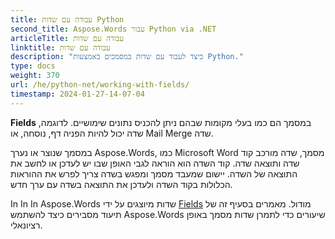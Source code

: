 ```yaml
---
title: עבודה עם שדות Python
second_title: Aspose.Words עבור Python via .NET
articleTitle: עבודה עם שדות
linktitle: עבודה עם שדות
description: "כיצד לעבוד עם שדות במסמכים באמצעות Python."
type: docs
weight: 370
url: /he/python-net/working-with-fields/
timestamp: 2024-01-27-14-07-04
---
```


**Fields** במסמך הם כמו בעלי מקומות שבהם ניתן להכניס נתונים שימושיים. לדוגמה, שדה יכול להיות הפניה דף, נוסחה, או Mail Merge שדה.

במסמך שנוצר או נערך Aspose.Words, כמו Microsoft Word מסמך, שדה מורכב קוד שדה ותוצאה שדה. קוד השדה הוא הוראה לגבי האופן שבו יש לעדכן או לחשב את התוצאה של השדה. יישום שמעבד מסמך ומפגש בשדה צריך לפרש את ההוראות הכלולות בקוד השדה ולעדכן את התוצאה בשדה עם ערך חדש.

In In In Aspose.Words שדות מיוצגים על ידי [Fields](https://reference.aspose.com/words/python-net/aspose.words.fields/) מודול. מאמרים בסעיף זה של תיעוד מסבירים כיצד להשתמש Aspose.Words שיעורים כדי לתמרן שדות מסמך באופן רציונאלי.
